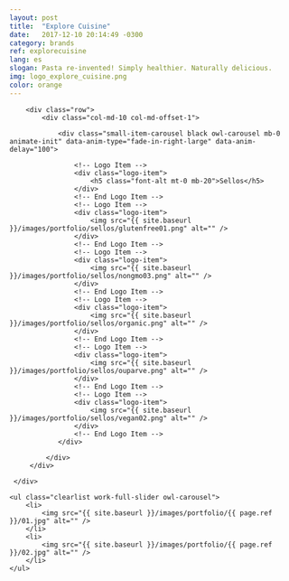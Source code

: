 ```yaml
---
layout: post
title:  "Explore Cuisine"
date:   2017-12-10 20:14:49 -0300
category: brands
ref: explorecuisine
lang: es
slogan: Pasta re-invented! Simply healthier. Naturally delicious.
img: logo_explore_cuisine.png
color: orange
---
```

<!-- Logotypes Section -->
<section class="small-section bg-gray-lighter pt-20 pb-20">
    <div class="container relative">

        <div class="row">
            <div class="col-md-10 col-md-offset-1">

                <div class="small-item-carousel black owl-carousel mb-0 animate-init" data-anim-type="fade-in-right-large" data-anim-delay="100">

                    <!-- Logo Item -->
                    <div class="logo-item">
                        <h5 class="font-alt mt-0 mb-20">Sellos</h5>
                    </div>
                    <!-- End Logo Item -->
                    <!-- Logo Item -->
                    <div class="logo-item">
                        <img src="{{ site.baseurl }}/images/portfolio/sellos/glutenfree01.png" alt="" />
                    </div>
                    <!-- End Logo Item -->
                    <!-- Logo Item -->
                    <div class="logo-item">
                        <img src="{{ site.baseurl }}/images/portfolio/sellos/nongmo03.png" alt="" />
                    </div>
                    <!-- End Logo Item -->
                    <!-- Logo Item -->
                    <div class="logo-item">
                        <img src="{{ site.baseurl }}/images/portfolio/sellos/organic.png" alt="" />
                    </div>
                    <!-- End Logo Item -->
                    <!-- Logo Item -->
                    <div class="logo-item">
                        <img src="{{ site.baseurl }}/images/portfolio/sellos/ouparve.png" alt="" />
                    </div>
                    <!-- End Logo Item -->
                    <!-- Logo Item -->
                    <div class="logo-item">
                        <img src="{{ site.baseurl }}/images/portfolio/sellos/vegan02.png" alt="" />
                    </div>
                    <!-- End Logo Item -->
                </div>

             </div>
         </div>

     </div>
</section>
<!-- End Logotypes -->

<!-- Work Gallery -->
<div class="work-full-media mb-80 mb-xs-40">

    <ul class="clearlist work-full-slider owl-carousel">
        <li>
            <img src="{{ site.baseurl }}/images/portfolio/{{ page.ref }}/01.jpg" alt="" />
        </li>
        <li>
            <img src="{{ site.baseurl }}/images/portfolio/{{ page.ref }}/02.jpg" alt="" />
        </li>
    </ul>
</div>
<!-- End Work Gallery -->
